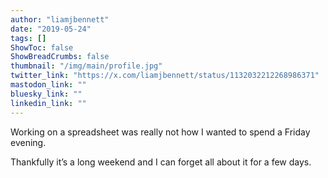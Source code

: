 ```yaml
---
author: "liamjbennett"
date: "2019-05-24"
tags: []
ShowToc: false
ShowBreadCrumbs: false
thumbnail: "/img/main/profile.jpg"
twitter_link: "https://x.com/liamjbennett/status/1132032212268986371"
mastodon_link: ""
bluesky_link: ""
linkedin_link: ""
---
```


Working on a spreadsheet was really not how I wanted to spend a Friday evening. 

Thankfully it’s a long weekend and I can forget all about it for a few days.

